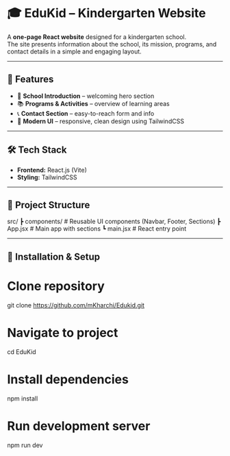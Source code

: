 # 🎓 EduKid – Kindergarten Website

A **one-page React website** designed for a kindergarten school.  
The site presents information about the school, its mission, programs, and contact details in a simple and engaging layout.  

---

## 🚀 Features
- 🏫 **School Introduction** – welcoming hero section  
- 📚 **Programs & Activities** – overview of learning areas  
- 📞 **Contact Section** – easy-to-reach form and info  
- 🎨 **Modern UI** – responsive, clean design using TailwindCSS  

---

## 🛠️ Tech Stack
- **Frontend:** React.js (Vite)  
- **Styling:** TailwindCSS  

---

## 📂 Project Structure
src/
┣ components/ # Reusable UI components (Navbar, Footer, Sections)
┣ App.jsx # Main app with sections
┗ main.jsx # React entry point


---

## 🔧 Installation & Setup
# Clone repository
git clone https://github.com/mKharchi/Edukid.git

# Navigate to project
cd EduKid

# Install dependencies
npm install

# Run development server
npm run dev
